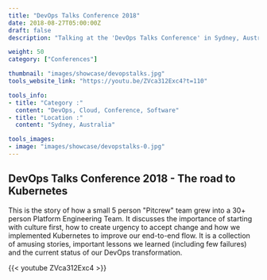 ```yaml
---
title: "DevOps Talks Conference 2018"
date: 2018-08-27T05:00:00Z
draft: false
description: "Talking at the 'DevOps Talks Conference' in Sydney, Australia 2018"

weight: 50
category: ["Conferences"]

thumbnail: "images/showcase/devopstalks.jpg"
tools_website_link: "https://youtu.be/ZVca312Exc4?t=110"

tools_info:
- title: "Category :"
  content: "DevOps, Cloud, Conference, Software"
- title: "Location :"
  content: "Sydney, Australia"

tools_images:
- image: "images/showcase/devopstalks-0.jpg"
---
```


## DevOps Talks Conference 2018 - The road to Kubernetes

This is the story of how a small 5 person "Pitcrew" team grew into a 30+ person Platform Engineering Team. It discusses the importance of starting with culture first, how to create urgency to accept change and how we implemented Kubernetes to improve our end-to-end flow. It is a collection of amusing stories, important lessons we learned (including few failures) and the current status of our DevOps transformation.

{{< youtube ZVca312Exc4 >}}